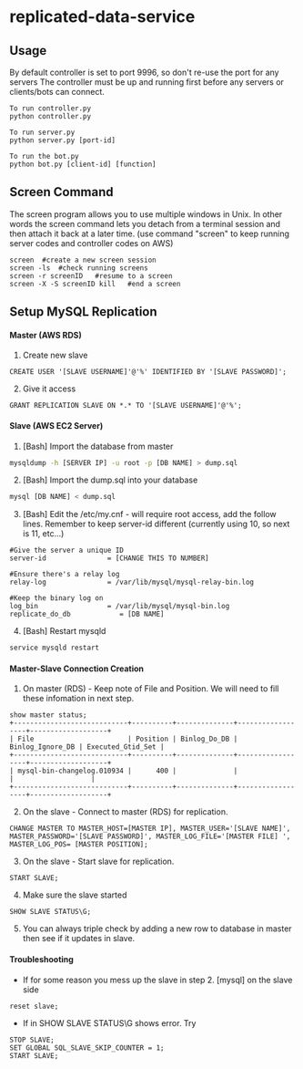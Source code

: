 # replicated-data-service #

## Usage ##
By default controller is set to port 9996, so don't re-use the port for any servers
The controller must be up and running first before any servers or clients/bots can connect.
```
To run controller.py
python controller.py

To run server.py
python server.py [port-id]

To run the bot.py
python bot.py [client-id] [function]
```
## Screen Command ##
The screen program allows you to use multiple windows in Unix. In other words the screen command lets you detach from a terminal session and then attach it back at a later time. (use command "screen" to keep running server codes and controller codes on AWS)
```
screen  #create a new screen session
screen -ls  #check running screens
screen -r screenID   #resume to a screen
screen -X -S screenID kill   #end a screen
```

## Setup MySQL Replication ##
#### Master (AWS RDS)
  1. Create new slave
```mysql
CREATE USER '[SLAVE USERNAME]'@'%' IDENTIFIED BY '[SLAVE PASSWORD]';
```
  2. Give it access
```mysql
GRANT REPLICATION SLAVE ON *.* TO '[SLAVE USERNAME]'@'%';  
```
#### Slave (AWS EC2 Server)
  1. [Bash] Import the database from master
```bash
mysqldump -h [SERVER IP] -u root -p [DB NAME] > dump.sql
```
  2. [Bash] Import the dump.sql into your database
```bash
mysql [DB NAME] < dump.sql
```
  3. [Bash] Edit the /etc/my.cnf - will require root access, add the follow lines. Remember to keep server-id different (currently using 10, so next is 11, etc...)
```
#Give the server a unique ID
server-id               = [CHANGE THIS TO NUMBER]

#Ensure there's a relay log
relay-log               = /var/lib/mysql/mysql-relay-bin.log

#Keep the binary log on
log_bin                 = /var/lib/mysql/mysql-bin.log
replicate_do_db            = [DB NAME]
```
  4. [Bash] Restart mysqld
```bash
service mysqld restart
```
#### Master-Slave Connection Creation
  1. On master (RDS) - Keep note of File and Position. We will need to fill these infomation in next step.
```mysql
show master status;
+----------------------------+----------+--------------+------------------+-------------------+
| File                       | Position | Binlog_Do_DB | Binlog_Ignore_DB | Executed_Gtid_Set |
+----------------------------+----------+--------------+------------------+-------------------+
| mysql-bin-changelog.010934 |      400 |              |                  |                   |
+----------------------------+----------+--------------+------------------+-------------------+
```
  2. On the slave - Connect to master (RDS) for replication.
```mysql
CHANGE MASTER TO MASTER_HOST=[MASTER IP], MASTER_USER='[SLAVE NAME]', MASTER_PASSWORD='[SLAVE PASSWORD]', MASTER_LOG_FILE='[MASTER FILE] ', MASTER_LOG_POS= [MASTER POSITION];
 ```
  3. On the slave - Start slave for replication.
```mysql
START SLAVE;
```
  4. Make sure the slave started
```myaql
SHOW SLAVE STATUS\G;
```
  5. You can always triple check by adding a new row to database in master then see if it updates in slave.

#### Troubleshooting
- If for some reason you mess up the slave in step 2.
	[mysql] on the slave side
```mysql
reset slave;
```
- If in SHOW SLAVE STATUS\G shows error. Try
```mysql
STOP SLAVE;
SET GLOBAL SQL_SLAVE_SKIP_COUNTER = 1;
START SLAVE;
```
